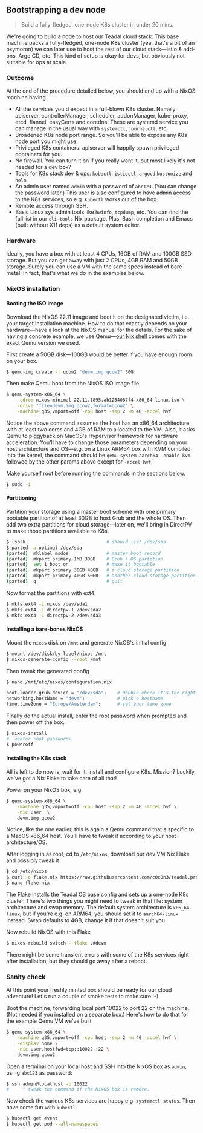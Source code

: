 Bootstrapping a dev node
------------------------
> Build a fully-fledged, one-node K8s cluster in under 20 mins.

We're going to build a node to host our Teadal cloud stack. This base
machine packs a fully-fledged, one-node K8s cluster (yea, that's a bit
of an oxymoron) we can later use to host the rest of our cloud stack—Istio
& add-ons, Argo CD, etc. This kind of setup is okay for devs, but
obviously not suitable for ops at scale.


### Outcome

At the end of the procedure detailed below, you should end up with
a NixOS machine having

- All the services you'd expect in a full-blown K8s cluster.
  Namely: apiserver, controllerManager, scheduler, addonManager,
  kube-proxy, etcd, flannel, easyCerts and coredns. These are
  systemd service you can manage in the usual way with `systemctl`,
  `journalctl`, etc.
- Broadened K8s node port range. So you'll be able to expose any
  K8s node port you might use.
- Privileged K8s containers. apiserver will happily spawn privileged
  containers for you.
- No firewall. You can turn it on if you really want it, but most
  likely it's not needed for a dev box?
- Tools for K8s stack dev & ops: `kubectl`, `istioctl`, `argocd`
  `kustomize` and `helm`.
- An admin user named `admin` with a password of `abc123`. (You
  can change the password later.) This user is also configured
  to have admin access to the K8s services, so e.g. `kubectl`
  works out of the box.
- Remote access through SSH.
- Basic Linux sys admin tools like `hwinfo`, `tcpdump`, etc. You
  can find the full list in our `cli-tools` Nix package. Plus,
  Bash completion and Emacs (built without X11 deps) as a default
  system editor.


### Hardware

Ideally, you have a box with at least 4 CPUs, 16GB of RAM and 100GB
SSD storage. But you can get away with just 2 CPUs, 4GB RAM and 50GB
storage. Surely you can use a VM with the same specs instead of bare
metal. In fact, that's what we do in the examples below.


### NixOS installation

#### Booting the ISO image
Download the NixOS 22.11 image and boot it on the designated victim,
i.e. your target installation machine. How to do that exactly depends
on your hardware—have a look at the NixOS manual for the details. For
the sake of having a concrete example, we use Qemu—[our Nix shell][dev-env]
comes with the exact Qemu version we used.

First create a 50GB disk—100GB would be better if you have enough
room on your box.

```bash
$ qemu-img create -f qcow2 "devm.img.qcow2" 50G
```

Then make Qemu boot from the NixOS ISO image file

```bash
$ qemu-system-x86_64 \
    -cdrom nixos-minimal-22.11.1895.ab1254087f4-x86_64-linux.iso \
    -drive "file=devm.img.qcow2,format=qcow2" \
    -machine q35,vmport=off -cpu host -smp 2 -m 4G -accel hvf
```

Notice the above command assumes the host has an x86_64 architecture
with at least two cores and 4GB of RAM to allocated to the VM. Also,
it asks Qemu to piggyback on MacOS's Hypervisor framework for hardware
acceleration. You'll have to change those parameters depending on your
host architecture and OS—e.g. on a Linux ARM64 box with KVM compiled
into the kernel, the command should be `qemu-system-aarch64 -enable-kvm`
followed by the other params above except for `-accel hvf`.

Make yourself root before running the commands in the sections below.

```bash
$ sudo -i
```

#### Partitioning
Partition your storage using a master boot scheme with one primary
bootable partition of at least 30GB to host Grub and the whole OS.
Then add two extra partitions for cloud storage—later on, we'll bring
in DirectPV to make those partitions available to K8s.

```bash
$ lsblk                              # should list /dev/sda
$ parted -a optimal /dev/sda
(parted)  mklabel msdos              # master boot record
(parted)  mkpart primary 1MB 30GB    # Grub + OS partition
(parted)  set 1 boot on              # make it bootable
(parted)  mkpart primary 30GB 40GB   # a cloud storage partition
(parted)  mkpart primary 40GB 50GB   # another cloud storage partition
(parted)  q                          # quit
```

Now format the partitions with ext4.

```bash
$ mkfs.ext4 -L nixos /dev/sda1
$ mkfs.ext4 -L directpv-1 /dev/sda2
$ mkfs.ext4 -L directpv-2 /dev/sda3
```

#### Installing a bare-bones NixOS
Mount the `nixos` disk on `/mnt` and generate NixOS's initial config

```bash
$ mount /dev/disk/by-label/nixos /mnt
$ nixos-generate-config --root /mnt
```

Then tweak the generated config

```bash
$ nano /mnt/etc/nixos/configuration.nix
```

```nix
boot.loader.grub.device = "/dev/sda";    # double-check it's the right disk
networking.hostName = "devm";            # pick a hostname
time.timeZone = "Europe/Amsterdam";      # set your time zone
```

Finally do the actual install, enter the root password when prompted
and then power off the box.

```bash
$ nixos-install
#  <enter root password>
$ poweroff
```

#### Installing the K8s stack
All is left to do now is, wait for it, install and configure K8s.
Mission? Luckily, we've got a Nix Flake to take care of all that!

Power on your NixOS box, e.g.

```bash
$ qemu-system-x86_64 \
    -machine q35,vmport=off -cpu host -smp 2 -m 4G -accel hvf \
    -nic user  \
    devm.img.qcow2
```

Notice, like the one earlier, this is again a Qemu command that's
specific to a MacOS x86_64 host. You'll have to tweak it according
to your host architecture/OS.

After logging in as root, cd to `/etc/nixos`, download our dev VM
Nix Flake and possibly tweak it

```bash
$ cd /etc/nixos
$ curl -o flake.nix https://raw.githubusercontent.com/c0c0n3/teadal.proto/main/nix/nodes/devm/initial-flake.nix
$ nano flake.nix
```

The Flake installs the Teadal OS base config and sets up a one-node
K8s cluster. There's two things you might need to tweak in that file:
system architecture and swap memory. The default system architecture
is `x86_64-linux`, but if you're e.g. on ARM64, you should set it to
`aarch64-linux` instead. Swap defaults to 4GB, change it if that
doesn't suit you.

Now rebuild NixOS with this Flake

```bash
$ nixos-rebuild switch --flake .#devm
```

There might be some transient errors with some of the K8s services
right after installation, but they should go away after a reboot.


### Sanity check

At this point your freshly minted box should be ready for our cloud
adventure! Let's run a couple of smoke tests to make sure :-)

Boot the machine, forwarding local port 10022 to port 22 on the
machine. (Not needed if you installed on a separate box.) Here's
how to do that for the example Qemu VM we've built

```bash
$ qemu-system-x86_64 \
    -machine q35,vmport=off -cpu host -smp 2 -m 4G -accel hvf \
    -display none \
    -nic user,hostfwd=tcp::10022-:22 \
    devm.img.qcow2
```

Open a terminal on your local host and SSH into the NixOS box as
`admin`, using `abc123` as password:

```bash
$ ssh admin@localhost -p 10022
#     ^ tweak the command if the NixOS box is remote.
```

Now check the various K8s services are happy e.g. `systemctl status`.
Then have some fun with `kubectl`

```bash
$ kubectl get event
$ kubectl get pod --all-namespaces
```




[dev-env]: ../dev-env.md
